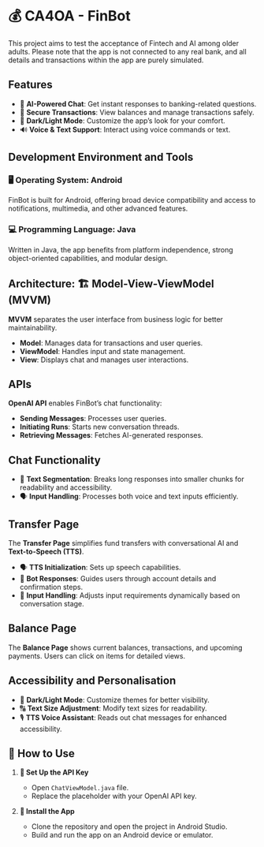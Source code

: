 # 💰 CA4OA - FinBot
This project aims to test the acceptance of Fintech and AI among older adults. 
Please note that the app is not connected to any real bank, and all details and transactions within the app are purely simulated.

## Features  
- 💬 **AI-Powered Chat**: Get instant responses to banking-related questions.
- 🔐 **Secure Transactions**: View balances and manage transactions safely.
- 🌙 **Dark/Light Mode**: Customize the app’s look for your comfort.
- 🔊 **Voice & Text Support**: Interact using voice commands or text.

## Development Environment and Tools  

### 🖥️ Operating System: Android  
FinBot is built for Android, offering broad device compatibility and access to notifications, multimedia, and other advanced features.

### 💻 Programming Language: Java  
Written in Java, the app benefits from platform independence, strong object-oriented capabilities, and modular design.


## Architecture: 🏗️ Model-View-ViewModel (MVVM)  
**MVVM** separates the user interface from business logic for better maintainability.

- **Model**: Manages data for transactions and user queries.
- **ViewModel**: Handles input and state management.
- **View**: Displays chat and manages user interactions.

## APIs  
**OpenAI API** enables FinBot’s chat functionality:
- **Sending Messages**: Processes user queries.
- **Initiating Runs**: Starts new conversation threads.
- **Retrieving Messages**: Fetches AI-generated responses.

## Chat Functionality  
- 📖 **Text Segmentation**: Breaks long responses into smaller chunks for readability and accessibility.
- 🗣️ **Input Handling**: Processes both voice and text inputs efficiently.

## Transfer Page  
The **Transfer Page** simplifies fund transfers with conversational AI and **Text-to-Speech (TTS)**.

- 🗣️ **TTS Initialization**: Sets up speech capabilities.
- 🤖 **Bot Responses**: Guides users through account details and confirmation steps.
- 📲 **Input Handling**: Adjusts input requirements dynamically based on conversation stage.

## Balance Page  
The **Balance Page** shows current balances, transactions, and upcoming payments. Users can click on items for detailed views.

## Accessibility and Personalisation  
- 🌙 **Dark/Light Mode**: Customize themes for better visibility.
- 🔠 **Text Size Adjustment**: Modify text sizes for readability.
- 🎙️ **TTS Voice Assistant**: Reads out chat messages for enhanced accessibility.

## 🚀 How to Use

1. **🔑 Set Up the API Key**  
   - Open `ChatViewModel.java` file.
   - Replace the placeholder with your OpenAI API key.

2. **📲 Install the App**
   - Clone the repository and open the project in Android Studio.
   - Build and run the app on an Android device or emulator.
